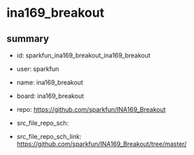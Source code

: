 # ina169_breakout
 
## summary 
* id: sparkfun_ina169_breakout_ina169_breakout
* user: sparkfun
* name: ina169_breakout
* board: ina169_breakout
* repo: https://github.com/sparkfun/INA169_Breakout



* src_file_repo_sch: 
* src_file_repo_sch_link: https://github.com/sparkfun/INA169_Breakout/tree/master/






